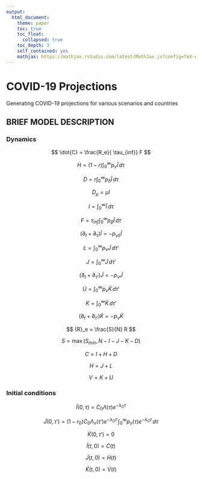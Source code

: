 ```yaml
---
output: 
  html_document: 
    theme: paper
    toc: true
    toc_float: 
      collapsed: true
    toc_depth: 3
    self_contained: yes
    mathjax: https://mathjax.rstudio.com/latest/MathJax.js?config=TeX-AMS-MML_HTMLorMML
---
```


 
# COVID-19 Projections

Generating COVID-19 projections for various scenarios and countries


## BRIEF MODEL DESCRIPTION


### Dynamics


$$ 
\dot{C} =  \frac{R_e}{ \tau_{inf}} F  
$$

$$ 
\dot{H} = (1-r) \int _{0}^{\infty} p_{\gamma} \tilde{I} \,d\tau 
$$

$$ 
\dot{D} = r \int _{0}^{\infty} p_{\delta} \tilde{I} \,d\tau
$$

$$ 
\dot{D}_{\mu} = \mu I
$$


$$ 
{I} = \int _{0}^{\infty} \tilde{I} \,d\tau
$$


$$ 
{F}  = \tau_{inf} \int _{0}^{\infty} p_{\beta} \tilde{I} \,d\tau
$$  

$$ 
(\partial_t+\partial_{\tau}) \tilde{I} = - p_{\gamma \delta} \tilde{I}
$$

$$ 
\dot{L} =  \int _{0}^{\infty} p_{\nu} \tilde{J} \,d\tau'
$$

$$ 
{J} = \int _{0}^{\infty} \tilde{J} \,d\tau'
$$

$$ 
(\partial_t+\partial_{\tau'}) \tilde{J} = - p_{\nu} \tilde{J}
$$

$$ 
\dot{U} =  \int _{0}^{\infty} p_{\nu} \tilde{K} \,d\tau'
$$

$$ 
{K} = \int _{0}^{\infty} \tilde{K} \,d\tau'
$$

$$ 
(\partial_t+\partial_{\tau'}) \tilde{K} = - p_{\nu} \tilde{K}
$$


$$ 
{R}_e = \frac{S}{N} R
$$



$$ 
{S} = \max(S_{min}, N-I-J-K-D)
$$


$$ 
{C} = I+H+ {D}
$$

$$ 
{H} = J+L
$$

$$ 
{V} = K+U
$$




### Initial conditions



$$ 
\tilde{I}(0,\tau) = \dot{C}_0 \Lambda(\tau) e^{-\lambda_0 \tau}
$$

$$ 
\tilde{J}(0,\tau') =  (1-r_0)  \dot{C}_0 \Lambda_{\nu}(\tau') e^{-\lambda_0 \tau'}
\int _{0}^{\infty} p_{\gamma}(\tau) e^{-\lambda_0 \tau} \,d\tau
$$

$$ 
\tilde{K}(0,\tau') =  0
$$

$$ 
\tilde{I}(t,0) = \dot{C}(t)
$$

$$ 
\tilde{J}(t,0) = \dot{H}(t)
$$

$$ 
\tilde{K}(t,0) = \dot{V}(t)
$$








 
